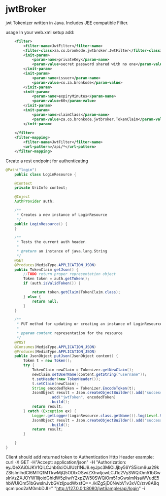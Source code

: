 # jwtBroker
jwt Tokenizer written in Java. Includes JEE compatible Filter.

usage
In your web.xml setup add:
```xml    
    <filter>
        <filter-name>JwtFilter</filter-name>
        <filter-class>za.co.bronkode.jwtbroker.JwtFilter</filter-class>
        <init-param>
            <param-name>privateKey</param-name>
            <param-value>secret password shared with no one</param-value>
        </init-param>
        <init-param>
            <param-name>issuer</param-name>
            <param-value>co.za.bronkode</param-value>
        </init-param>
        <init-param>
            <param-name>expiryMinutes</param-name>
            <param-value>60</param-value>
        </init-param>
        <init-param>
            <param-name>claimClass</param-name>
            <param-value>za.co.bronkode.jwtbroker.TokenClaim</param-value>
        </init-param>
        
    </filter>
    <filter-mapping>
        <filter-name>JwtFilter</filter-name>
        <url-pattern>/api/*</url-pattern>
    </filter-mapping>
```
Create a rest endpoint for authenticating
```java
@Path("login")
    public class LoginResource {

    @Context
    private UriInfo context;

    @Inject
    AuthProvider auth;

    /**
     * Creates a new instance of LoginResource
     */
    public LoginResource() {
    }

    /**
     * Tests the current auth header.
     *
     * @return an instance of java.lang.String
     */
    @GET
    @Produces(MediaType.APPLICATION_JSON)
    public TokenClaim getJson() {
        //TODO return proper representation object
        Token token = auth.getToken();
        if (auth.isValidToken()) {

            return token.getClaim(TokenClaim.class);
        } else {
            return null;
        }
    }

    /**
     * PUT method for updating or creating an instance of LoginResource
     *
     * @param content representation for the resource
     */
    @POST
    @Consumes(MediaType.APPLICATION_JSON)
    @Produces(MediaType.APPLICATION_JSON)
    public JsonObject putJson(JsonObject content) {
        Token t = new Token();
        try {
            TokenClaim newClaim = Tokenizer.getNewClaim();
            newClaim.setUserName(content.getString("username"));
            t.setHeader(new TokenHeader());
            t.setClaim(newClaim);
            String encodedToken = Tokenizer.EncodeToken(t);
            JsonObject result = Json.createObjectBuilder().add("success", "true")
                    .add("jwtToken", encodedToken)
                    .build();
            return result;
        } catch (Exception ex) {
            Logger.getLogger(LoginResource.class.getName()).log(Level.SEVERE, null, ex);
            JsonObject result = Json.createObjectBuilder().add("success", "false")
                    .build();
            return result;
        }

    }
}
```

Client should add returned token to Authentication Http Header example:
curl -X GET -H"Accept: application/json" -H "Authorization: eyJ0eXAiOiJKV1QiLCJhbGciOiJIUzI1NiJ9.eyJpc3MiOiJjby56YS5icm9ua29kZSIsImlhdCI6MTQ1MTkwMjQ5ODIxOSwiZXhwIjowLCJ1c2VySWQiOm51bGwsInVzZXJOYW1lIjoidGhldW5zIiwiY2xpZW50SWQiOm51bGwsImNsaWVudE5hbWUiOm51bGwsInJvbGVzIjpudWxsfQ==./klZgSjD0NwbV1v3xVC/zrv8A8qqcmlpoo2aM0mbDJI=" "http://127.0.0.1:8080/jwtSample/api/login" -i
